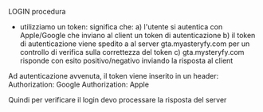 LOGIN procedura
- utilizziamo un token: significa che:
a) l'utente si autentica con Apple/Google che inviano al client un token di autenticazione
b) il token di autenticazione viene spedito a al server gta.myasteryfy.com per un controllo di verifica sulla correttezza del token
c) gta.mysteryfy.com risponde con esito positivo/negativo inviando la risposta al client

Ad autenticazione avvenuta, il token viene inserito in un header:
    Authorization: Google <token>
    Authorization: Apple <token>

Quindi per verificare il login devo processare la risposta del server

